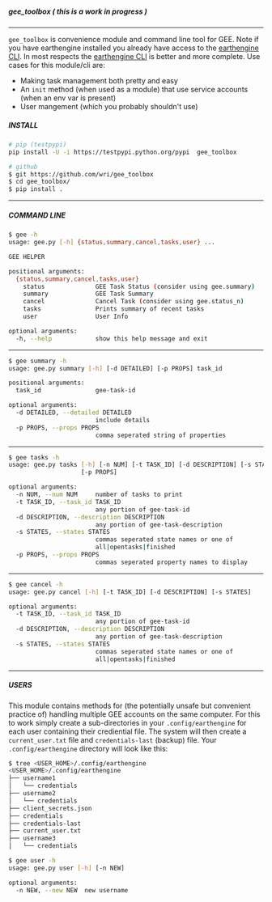 ##### gee_toolbox ( _this is a work in progress_ )
___
 
`gee_toolbox` is convenience module and command line tool for GEE.  Note if you have earthengine installed you already have access to the [earthengine CLI](https://developers.google.com/earth-engine/command_line]). In most respects the [earthengine CLI](https://developers.google.com/earth-engine/command_line]) is better and more complete.  Use cases for this module/cli are:

* Making task management both pretty and easy
* An `init` method (when used as a module) that use service accounts (when an env var is present)
* User mangement (which you probably shouldn't use)

##### INSTALL

```bash
# pip (testpypi)
pip install -U -i https://testpypi.python.org/pypi  gee_toolbox

# github
$ git https://github.com/wri/gee_toolbox
$ cd gee_toolbox/
$ pip install . 
```

___
##### COMMAND LINE

```bash
$ gee -h
usage: gee.py [-h] {status,summary,cancel,tasks,user} ...

GEE HELPER

positional arguments:
  {status,summary,cancel,tasks,user}
    status              GEE Task Status (consider using gee.summary)
    summary             GEE Task Summary
    cancel              Cancel Task (consider using gee.status_n)
    tasks               Prints summary of recent tasks
    user                User Info

optional arguments:
  -h, --help            show this help message and exit
```
____



```bash
$ gee summary -h
usage: gee.py summary [-h] [-d DETAILED] [-p PROPS] task_id

positional arguments:
  task_id               gee-task-id

optional arguments:
  -d DETAILED, --detailed DETAILED
                        include details
  -p PROPS, --props PROPS
                        comma seperated string of properties

```
____



```bash
$ gee tasks -h
usage: gee.py tasks [-h] [-n NUM] [-t TASK_ID] [-d DESCRIPTION] [-s STATES]
                    [-p PROPS]

optional arguments:
  -n NUM, --num NUM     number of tasks to print
  -t TASK_ID, --task_id TASK_ID
                        any portion of gee-task-id
  -d DESCRIPTION, --description DESCRIPTION
                        any portion of gee-task-description
  -s STATES, --states STATES
                        commas seperated state names or one of
                        all|opentasks|finished
  -p PROPS, --props PROPS
                        commas seperated property names to display
```
____



```bash
$ gee cancel -h
usage: gee.py cancel [-h] [-t TASK_ID] [-d DESCRIPTION] [-s STATES]

optional arguments:
  -t TASK_ID, --task_id TASK_ID
                        any portion of gee-task-id
  -d DESCRIPTION, --description DESCRIPTION
                        any portion of gee-task-description
  -s STATES, --states STATES
                        commas seperated state names or one of
                        all|opentasks|finished
```

___
##### USERS
This module contains methods for (the potentially unsafe but convenient practice of) handling multiple GEE accounts on the same computer. For this to work simply create a sub-directories in your `.config/earthengine` for each user containing their crediential file. The system will then create a `current_user.txt` file and `credentials-last` (backup) file. Your `.config/earthengine` directory will look like this:

```bash
$ tree <USER_HOME>/.config/earthengine
<USER_HOME>/.config/earthengine
├── username1
│   └── credentials
├── username2
│   └── credentials
├── client_secrets.json
├── credentials
├── credentials-last
├── current_user.txt
├── username3
│   └── credentials
```

```bash
$ gee user -h
usage: gee.py user [-h] [-n NEW]

optional arguments:
  -n NEW, --new NEW  new username
```